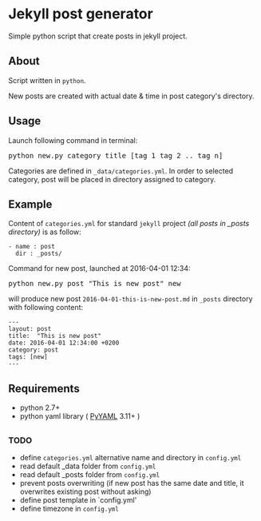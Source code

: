 # Jekyll post generator

Simple python script that create posts in jekyll project.

## About

Script  written in `python`.

New posts are created with actual date & time in post category's directory.

## Usage

Launch following command in terminal:

<pre>
python new.py category title [tag_1 tag_2 .. tag_n]
</pre>

Categories are defined in `_data/categories.yml`.
In order to selected category, post will be placed in directory assigned to category.

## Example

Content of `categories.yml` for standard `jekyll` project *(all posts in _posts directory)* is as follow:

```
- name : post
  dir : _posts/
```

Command for new post, launched at 2016-04-01 12:34:

<pre>python new.py post "This is new post" new</pre>

will produce new post `2016-04-01-this-is-new-post.md` in `_posts` directory with following content:

```
---
layout: post
title:  "This is new post"
date: 2016-04-01 12:34:00 +0200
category: post
tags: [new]
---
```

## Requirements

* python 2.7+
* python yaml library ( [PyYAML](http://pyyaml.org/wiki/PyYAML) 3.11+ )

##

### TODO
- define `categories.yml` alternative name and directory in `config.yml`
- read default _data folder from `config.yml`
- read default _posts folder from `config.yml`
- prevent posts overwriting (if new post has the same date and title, it overwrites existing post without asking)
- define post template in `config.yml'
- define timezone in `config.yml`
